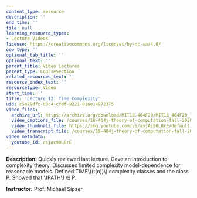 ```yaml
---
content_type: resource
description: ''
end_time: ''
file: null
learning_resource_types:
- Lecture Videos
license: https://creativecommons.org/licenses/by-nc-sa/4.0/
ocw_type: ''
optional_tab_title: ''
optional_text: ''
parent_title: Video Lectures
parent_type: CourseSection
related_resources_text: ''
resource_index_text: ''
resourcetype: Video
start_time: ''
title: 'Lecture 12: Time Complexity'
uid: c5a79dfc-d3c4-cfdf-9221-016e14972375
video_files:
  archive_url: https://archive.org/download/MIT18.404F20/MIT18_404F20_lec12_300k.mp4
  video_captions_file: /courses/18-404j-theory-of-computation-fall-2020/9e2e2721ac2959558ee38e1e6c1e9672_asjAc90L8rE.vtt
  video_thumbnail_file: https://img.youtube.com/vi/asjAc90L8rE/default.jpg
  video_transcript_file: /courses/18-404j-theory-of-computation-fall-2020/e2b6f886e1020b79f565b0d71ade0ce5_asjAc90L8rE.pdf
video_metadata:
  youtube_id: asjAc90L8rE
---
```


**Description:** Quickly reviewed last lecture. Gave an introduction to complexity theory. Discussed limited complexity model-dependence for reasonable models. Defined TIME\\((t(n))\\) complexity classes and the class P. Showed that \\(PATH\\) ∈ P.

**Instructor:** Prof. Michael Sipser

